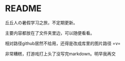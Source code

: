 # README
  
  丘丘人の暑假学习之旅，不定期更新。
  
  主要内容都放在了文件夹里边，可以随便看看。
  
  相对路径github居然不给用，还得是改成库里的图片路径 =v=

  非常糟糕，打游戏打上头了没写完markdown。明早我再交
